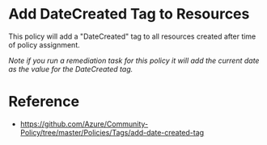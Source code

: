# Add DateCreated Tag to Resources

This policy will add a "DateCreated" tag to all resources created after time of policy assignment.

*Note if you run a remediation task for this policy it will add the current date as the value for the DateCreated tag.*

# Reference

* https://github.com/Azure/Community-Policy/tree/master/Policies/Tags/add-date-created-tag
